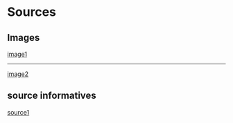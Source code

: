 # Sources
## Images
<a href="https://www.brandon-valorisation.com/wp-content/uploads/2021/03/Margaret-Hamilton-Scientifique-Brandon-Valorisation-valorisation-de-linnovation.jpeg">image1</a>
<hr><a href="https://media.vanityfair.fr/photos/60d37492db141fd0eb5b6806/4:3/w_956,h_717,c_limit/vf_margaret_hamilton_5660.jpeg">image2</a>
<br>
<h2>source informatives</h1>
<a href="https://fr.wikipedia.org/wiki/Margaret_Hamilton_(scientifique)">source1</a>
